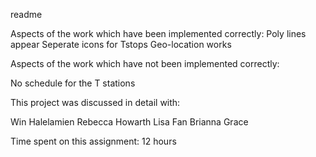 readme

Aspects of the work which have been implemented correctly:
Poly lines appear
Seperate icons for Tstops
Geo-location works



Aspects of the work which have not been implemented correctly:

No schedule for the T stations 

This project was discussed in detail with:

Win Halelamien
Rebecca Howarth
Lisa Fan
Brianna Grace

Time spent on this assignment: 12 hours